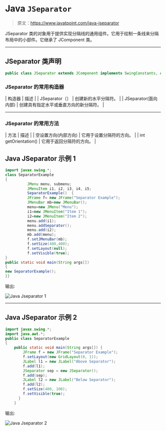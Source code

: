 # Java `JSeparator`

> 原文：<https://www.javatpoint.com/java-jseparator>

JSeparator 类的对象用于提供实现分隔线的通用组件。它用于绘制一条线来分隔布局中的小部件。它继承了 JComponent 类。

* * *

## JSeparator 类声明

```java
public class JSeparator extends JComponent implements SwingConstants, Accessible

```

### JSeparator 的常用构造器

| 构造器 | 描述 |
| JSeparator（） | 创建新的水平分隔符。 |
| JSeparator(面向内部) | 创建具有指定水平或垂直方向的新分隔符。 |

* * *

### JSeparator 的常用方法

| 方法 | 描述 |
| 空设置方向(内部方向) | 它用于设置分隔符的方向。 |
| int getOrientation() | 它用于返回分隔符的方向。 |

## Java JSeparator 示例 1

```java
import javax.swing.*;  
class SeparatorExample  
{  
          JMenu menu, submenu;  
          JMenuItem i1, i2, i3, i4, i5;  
          SeparatorExample()  {  
          JFrame f= new JFrame("Separator Example");  
          JMenuBar mb=new JMenuBar();  
          menu=new JMenu("Menu");  
          i1=new JMenuItem("Item 1");  
          i2=new JMenuItem("Item 2");     
          menu.add(i1);
          menu.addSeparator();
          menu.add(i2);
          mb.add(menu);  
          f.setJMenuBar(mb);  
          f.setSize(400,400);  
          f.setLayout(null);  
          f.setVisible(true);  
}  
public static void main(String args[])  
{  
new SeparatorExample();  
}}  

```

输出:

![Java Jseparator 1](../img/c8aeb554296b1f9cd4eaf98027f3b162.png)

* * *

## Java JSeparator 示例 2

```java
import javax.swing.*;  
import java.awt.*;
public class SeparatorExample  
{  
	public static void main(String args[]) {
	    JFrame f = new JFrame("Separator Example");	   
	    f.setLayout(new GridLayout(0, 1));
	    JLabel l1 = new JLabel("Above Separator");
	    f.add(l1);
	    JSeparator sep = new JSeparator();
	    f.add(sep);
	    JLabel l2 = new JLabel("Below Separator");
	    f.add(l2);
	    f.setSize(400, 100);
	    f.setVisible(true);
	  }
	}  

```

输出:

![Java Jseparator 2](../img/32df4f981d486766704fe820309e8215.png)